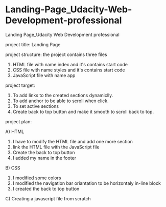 # Landing-Page_Udacity-Web-Development-professional
Landing Page_Udacity Web Development professional

project title: Landing Page

project structure:
the project contains three files
1. HTML file with name index and it's contains start code
2. CSS file with name styles and it's contains start code
3. JavaScript file with name app

project target:
1. To add links to the created sections dynamiclly.
2. To add anchor to be able to scroll when click.
3. To set active sections
4. Create back to top button and make it smooth to scroll back to top.

project plan:

A) HTML
1. I have to modify the HTML file and add one more section 
2. link the HTML file with the JavaScript file
3. Create the back to top button
4. I added my name in the footer

B) CSS
1. I modified some colors
2. I modified the navigation bar oriantation to be horizontaly in-line block
3. I created the back to top button

C) Creating a javascript file from scratch

